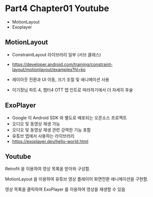 # Part4 Chapter01 Youtube

- MotionLayout
- Exoplayer

## MotionLayout

- ConstraintLayout 라이브러리 일부 (서브 클래스)
- https://developer.android.com/training/constraint-layout/motionlayout/examples?hl=ko

- 레이아웃 전환과 UI 이동, 크기 조절 및 애니메이션 사용
- 이기정님 파트 4, 챕터4 OTT 앱 인트로 따라하기에서 더 자세히 후술

## ExoPlayer

- Google 이 Android SDK 와 별도로 배포되는 오픈소스 프로젝트
- 오디오 및 동영상 재생 가능
- 오디오 및 동영상 재생 관련 강력한 기능 포함
- 유튜브 앱에서 사용하는 라이브러리
- https://exoplayer.dev/hello-world.html

## Youtube

Retrofit 을 이용하여 영상 목록을 받아와 구성함.

MotionLayout 을 이용하여 유튜브 영상 플레이어 화면전환 애니메이션을 구현함.

영상 목록을 클릭하여 ExoPlayer 를 이용하여 영상을 재생할 수 있음
